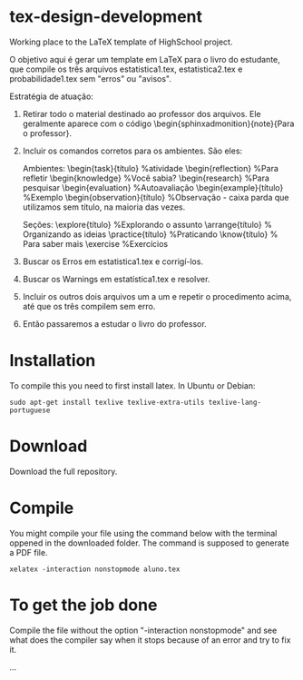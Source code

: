 # tex-design-development

Working place to the  LaTeX template of HighSchool project.


O objetivo aqui é gerar um template em LaTeX para o livro do estudante, que compile os três arquivos estatistica1.tex, estatistica2.tex e probabilidade1.tex sem "erros" ou "avisos". 

Estratégia de atuação:

1. Retirar todo o material destinado ao professor dos arquivos. Ele geralmente aparece com o código
\begin{sphinxadmonition}{note}{Para o professor}.

2. Incluir os comandos corretos para os ambientes. São eles:
    
    Ambientes:
    \begin{task}{título} %atividade
    \begin{reflection} %Para refletir
    \begin{knowledge} %Você sabia?
    \begin{research} %Para pesquisar
    \begin{evaluation} %Autoavaliação
    \begin{example}{título} %Exemplo
    \begin{observation}{título} %Observação - caixa parda que utilizamos sem título, na maioria das vezes.
    
    Seções:
    \explore{título} %Explorando o assunto
    \arrange{título} % Organizando as ideias
    \practice{título} %Praticando
    \know{título} % Para saber mais
    \exercise %Exercícios

3. Buscar os Erros em estatistica1.tex e corrigí-los.

4. Buscar os Warnings em estatística1.tex e resolver.

5. Incluir os outros dois arquivos um a um e repetir o procedimento acima, até que os três compilem sem erro.

6. Então passaremos a estudar o livro do professor.


# Installation

To compile this you need to first install latex. In Ubuntu or Debian:

    sudo apt-get install texlive texlive-extra-utils texlive-lang-portuguese

# Download

Download the full repository.

# Compile

You might compile your file using the command below with the terminal oppened in the downloaded folder. The command is supposed to generate a PDF file.

    xelatex -interaction nonstopmode aluno.tex

# To get the job done

Compile the file without the option "-interaction nonstopmode" and see what does the compiler say when it stops because of an error and try to fix it.


...
